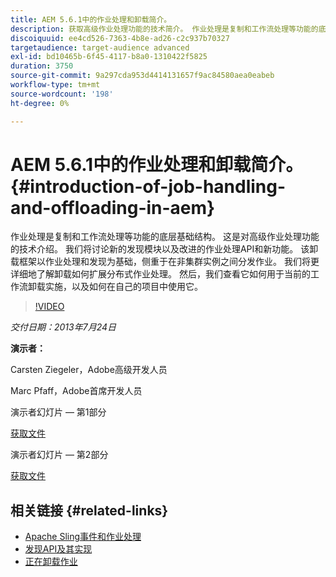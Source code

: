 ```yaml
---
title: AEM 5.6.1中的作业处理和卸载简介。
description: 获取高级作业处理功能的技术简介。 作业处理是复制和工作流处理等功能的底层基础结构。 了解发现模块以及改进的作业处理API和新功能。
discoiquuid: ee4cd526-7363-4b8e-ad26-c2c937b70327
targetaudience: target-audience advanced
exl-id: bd10465b-6f45-4117-b8a0-1310422f5825
duration: 3750
source-git-commit: 9a297cda953d4414131657f9ac84580aea0eabeb
workflow-type: tm+mt
source-wordcount: '198'
ht-degree: 0%

---
```


# AEM 5.6.1中的作业处理和卸载简介。 {#introduction-of-job-handling-and-offloading-in-aem}

作业处理是复制和工作流处理等功能的底层基础结构。 这是对高级作业处理功能的技术介绍。 我们将讨论新的发现模块以及改进的作业处理API和新功能。 该卸载框架以作业处理和发现为基础，侧重于在非集群实例之间分发作业。 我们将更详细地了解卸载如何扩展分布式作业处理。 然后，我们查看它如何用于当前的工作流卸载实施，以及如何在自己的项目中使用它。

>[!VIDEO](https://video.tv.adobe.com/v/19580/?quality=9)

*交付日期：2013年7月24日*

**演示者：**

Carsten Ziegeler，Adobe高级开发人员

Marc Pfaff，Adobe首席开发人员

演示者幻灯片 — 第1部分

[获取文件](assets/jobhandling.pdf)

演示者幻灯片 — 第2部分

[获取文件](assets/offloading.pdf)

## 相关链接 {#related-links}

* [Apache Sling事件和作业处理](https://sling.apache.org/documentation/bundles/apache-sling-eventing-and-job-handling.html)
* [发现API及其实现](https://sling.apache.org/documentation/bundles/discovery-api-and-impl.html)
* [正在卸载作业](https://docs.adobe.com/docs/en/cq/current/deploying/offloading.html)
